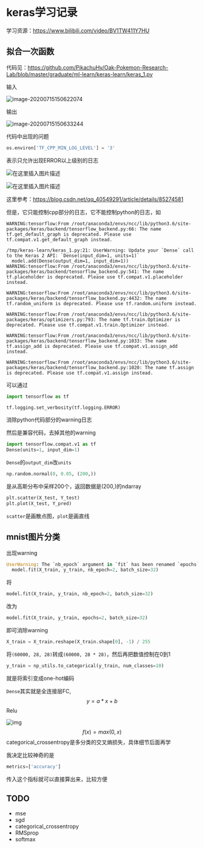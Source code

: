 # keras学习记录

学习资源：https://www.bilibili.com/video/BV1TW411Y7HU

## 拟合一次函数

代码见：https://github.com/PikachuHy/Oak-Pokemon-Research-Lab/blob/master/graduate/ml-learn/keras-learn/keras_1.py

输入

![image-20200715150622074](C:\Users\pikachu\AppData\Roaming\Typora\typora-user-images\image-20200715150622074.png)

输出

![image-20200715150633244](C:\Users\pikachu\AppData\Roaming\Typora\typora-user-images\image-20200715150633244.png)

代码中出现的问题

```python
os.environ['TF_CPP_MIN_LOG_LEVEL'] = '3'
```

表示只允许出现ERROR以上级别的日志

![在这里插入图片描述](https://img-blog.csdnimg.cn/2018122710310486.png)

![在这里插入图片描述](https://img-blog.csdnimg.cn/20181227104509390.png)

这里参考：https://blog.csdn.net/qq_40549291/article/details/85274581

但是，它只能控制cpp部分的日志，它不能控制python的日志，如

```shell
WARNING:tensorflow:From /root/anaconda3/envs/ncc/lib/python3.6/site-packages/keras/backend/tensorflow_backend.py:66: The name tf.get_default_graph is deprecated. Please use tf.compat.v1.get_default_graph instead.

/tmp/keras-learn/keras_1.py:21: UserWarning: Update your `Dense` call to the Keras 2 API: `Dense(input_dim=1, units=1)`
  model.add(Dense(output_dim=1, input_dim=1))
WARNING:tensorflow:From /root/anaconda3/envs/ncc/lib/python3.6/site-packages/keras/backend/tensorflow_backend.py:541: The name tf.placeholder is deprecated. Please use tf.compat.v1.placeholder instead.

WARNING:tensorflow:From /root/anaconda3/envs/ncc/lib/python3.6/site-packages/keras/backend/tensorflow_backend.py:4432: The name tf.random_uniform is deprecated. Please use tf.random.uniform instead.

WARNING:tensorflow:From /root/anaconda3/envs/ncc/lib/python3.6/site-packages/keras/optimizers.py:793: The name tf.train.Optimizer is deprecated. Please use tf.compat.v1.train.Optimizer instead.

WARNING:tensorflow:From /root/anaconda3/envs/ncc/lib/python3.6/site-packages/keras/backend/tensorflow_backend.py:1033: The name tf.assign_add is deprecated. Please use tf.compat.v1.assign_add instead.

WARNING:tensorflow:From /root/anaconda3/envs/ncc/lib/python3.6/site-packages/keras/backend/tensorflow_backend.py:1020: The name tf.assign is deprecated. Please use tf.compat.v1.assign instead.

```

可以通过

```python
import tensorflow as tf

tf.logging.set_verbosity(tf.logging.ERROR)
```

消除python代码部分的warning日志

然后是兼容代码，去掉其他的warning

```python
import tensorflow.compat.v1 as tf
Dense(units=1, input_dim=1)
```

`Dense`的`output_dim`改`units`

```python
np.random.normal(0, 0.05, (200,))
```

是从高斯分布中采样200个，返回数据是(200,)的ndarray

```python
plt.scatter(X_test, Y_test)
plt.plot(X_test, Y_pred)
```

`scatter`是画散点图，`plot`是画直线

## mnist图片分类

出现warning

```python
UserWarning: The `nb_epoch` argument in `fit` has been renamed `epochs`.
  model.fit(X_train, y_train, nb_epoch=2, batch_size=32)
```

将

```python
model.fit(X_train, y_train, nb_epoch=2, batch_size=32)
```

改为

```python
model.fit(X_train, y_train, epochs=2, batch_size=32)
```

即可消除warning

```python
X_train = X_train.reshape(X_train.shape[0], -1) / 255
```

将`(60000, 28, 28)`转成`(60000, 28 * 28)`，然后再把数值控制在0到1

```python
y_train = np_utils.to_categorical(y_train, num_classes=10)
```

就是将索引变成one-hot编码

`Dense`其实就是全连接层FC,  
$$
y=a*x+b
$$
Relu

![img](https://bkimg.cdn.bcebos.com/pic/d788d43f8794a4c25b5e4dd902f41bd5ac6e39c6?x-bce-process=image/resize,m_lfit,w_268,limit_1/format,f_jpg)
$$
f(x)=max(0, x)
$$
categorical_crossentropy是多分类的交叉熵损失，具体细节后面再学

我决定比较神奇的是

```python
metrics=['accuracy']
```

传入这个指标就可以直接算出来，比较方便

## TODO

- mse
- sgd
- categorical_crossentropy
- RMSprop
- softmax